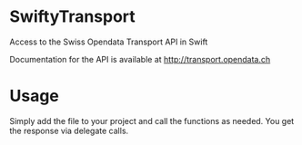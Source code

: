 # SwiftyTransport
Access to the Swiss Opendata Transport API in Swift

Documentation for the API is available at http://transport.opendata.ch

# Usage
Simply add the file to your project and call the functions as needed. 
You get the response via delegate calls.
